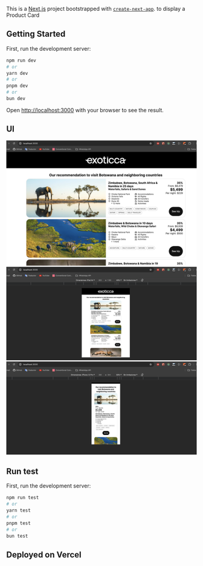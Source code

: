 This is a [Next.js](https://nextjs.org/) project bootstrapped with [`create-next-app`](https://github.com/vercel/next.js/tree/canary/packages/create-next-app). to display a Product Card

## Getting Started

First, run the development server:

```bash
npm run dev
# or
yarn dev
# or
pnpm dev
# or
bun dev
```

Open [http://localhost:3000](http://localhost:3000) with your browser to see the result.

## UI

![Desktop](./src/docs/desktop.png)
![Tablet](./src/docs/tablet.png)
![Mobile](./src/docs/mobile.png)


## Run test

First, run the development server:

```bash
npm run test
# or
yarn test
# or
pnpm test
# or
bun test
```

## Deployed on Vercel
